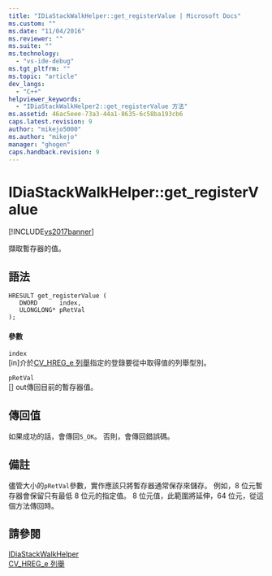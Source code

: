 ```yaml
---
title: "IDiaStackWalkHelper::get_registerValue | Microsoft Docs"
ms.custom: ""
ms.date: "11/04/2016"
ms.reviewer: ""
ms.suite: ""
ms.technology: 
  - "vs-ide-debug"
ms.tgt_pltfrm: ""
ms.topic: "article"
dev_langs: 
  - "C++"
helpviewer_keywords: 
  - "IDiaStackWalkHelper2::get_registerValue 方法"
ms.assetid: 46ac5eee-73a3-44a1-8635-6c58ba193cb6
caps.latest.revision: 9
author: "mikejo5000"
ms.author: "mikejo"
manager: "ghogen"
caps.handback.revision: 9
---
```

# IDiaStackWalkHelper::get_registerValue
[!INCLUDE[vs2017banner](../../code-quality/includes/vs2017banner.md)]

擷取暫存器的值。  
  
## 語法  
  
```cpp#  
HRESULT get_registerValue (   
   DWORD      index,  
   ULONGLONG* pRetVal  
);  
```  
  
#### 參數  
 `index`  
 \[in\]介於[CV\_HREG\_e 列舉](../../debugger/debug-interface-access/cv-hreg-e.md)指定的登錄要從中取得值的列舉型別。  
  
 `pRetVal`  
 \[\] out傳回目前的暫存器值。  
  
## 傳回值  
 如果成功的話，會傳回`S_OK`。 否則，會傳回錯誤碼。  
  
## 備註  
 儘管大小的`pRetVal`參數，實作應該只將暫存器通常保存來儲存。  例如，8 位元暫存器會保留只有最低 8 位元的指定值。  8 位元值，此範圍將延伸，64 位元，從這個方法傳回時。  
  
## 請參閱  
 [IDiaStackWalkHelper](../../debugger/debug-interface-access/idiastackwalkhelper.md)   
 [CV\_HREG\_e 列舉](../../debugger/debug-interface-access/cv-hreg-e.md)
